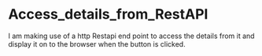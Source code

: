 # Access_details_from_RestAPI
I am making use of a http Restapi end point to access the details from it and display it on to the browser when the button is clicked.
